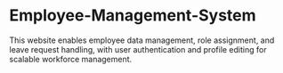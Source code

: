 # Employee-Management-System
This website enables employee data management, role assignment, and leave request handling, with user authentication and profile editing for scalable workforce management.
